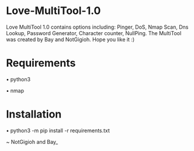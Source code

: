 # Love-MultiTool-1.0
Love MultiTool 1.0 contains options including: Pinger, DoS, Nmap Scan, Dns Lookup, Password Generator, Character counter, NullPing. The MultiTool was created by Bay and NotGigioh. Hope you like it :)

# Requirements
  • python3
  
  • nmap

# Installation
  • python3 -m pip install -r requirements.txt

~ NotGigioh and Bay_
